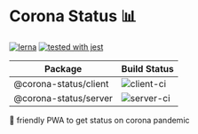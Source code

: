 # Corona Status 📊

[![lerna](https://img.shields.io/badge/maintained%20with-lerna-cc00ff.svg)](https://lerna.js.org/)
[![tested with jest](https://img.shields.io/badge/tested_with-jest-99424f.svg)](https://github.com/facebook/jest)

| Package               | Build Status                                                                                |
| --------------------- | ------------------------------------------------------------------------------------------- |
| @corona-status/client | ![client-ci](https://github.com/ameerthehacker/corona-status/workflows/client-ci/badge.svg) |
| @corona-status/server | ![server-ci](https://github.com/ameerthehacker/corona-status/workflows/server-ci/badge.svg) |

📱 friendly PWA to get status on corona pandemic

